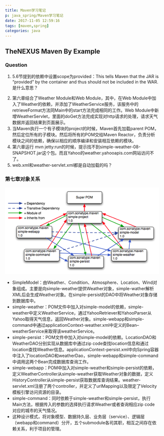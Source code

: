 ```yaml
---
title: Maven学习笔记
p: java_spring/Maven学习笔记
date: 2017-11-05 12:59:16
tags: [maven,spring]
categories: java
---
```


## TheNEXUS Maven By Example

### Question
1. 5.6节提到的依赖中设置scope为provided：This tells Maven that the JAR is “provided” by the container and thus should not be included in the WAR. 是什么意思？
<!--more-->
2. 第六章结合了Weather Module和Web Module，其中，在Web Module中加入了Weather的依赖，并添加了WeatherService服务，该服务中的retrieveFormat方法同Main中的start方法完成相同的工作。Web Module中新增WeatherServlet，里面的doGet方法完成实现对http请求的处理，请求天气数据并返回结果到页面展示。
3. 当Maven执行一个有子模块的project的时候，Maven首先加载parent POM，然后定位所有的子模块。然后将所有的POM交给Maven Reactor，负责分析模块之间的依赖，确保以相应的顺序编译和安装相互依赖的模块。
4. 第六章运行 mvn jetty:run的时候，提示找不到simple-weather-08-SNAPSHOT.jar这个包。而且Yahoo的weather.yahooapis.com网站访问不了。
5. web.xml和weather-servlet.xml都是自动加载的吗？

### 第七章对象关系
![image](/img/multimodule-web-spring_projects.png)

* SimpleModel：由Weather、Condition、Atmosphere、Location、Wind对象组成。主要是向simple-weather提供Weather对象，simple-wather解析XML后会生成Weather对象。在simple-persist的DAO中将Weather对象存储到数据库中。
* simple-weather：POM文件中加入对simple-model的依赖，simple-weather中定义WeatherService，通过YahooRetriever和YahooParser从Yahoo取得天气信息，返回Weather对象。simple-webapp和simple-command中通过applicationContext-weather.xml中定义的Bean–weatherService来取得该weatherService。
* simple-persist：POM文件中加入对simple-model的依赖。LocationDAO和WeatherDAO分别实现从数据库中通过zip code查找location信息和通过location查找Weather信息。applicationContext-persist.xml中向Spring容器中注入了locationDAO和weatherDao，simple-webapp和simple-command中调用这两个Bean完成数据库查询工作。
* simple-webapp：POM中加入对simple-weather和simple-persist的依赖，定义WeatherController从simple-weather获取Weather对象的数据，定义HistoryController从simple-persist获取数据库查询结果。weather-servlet.xml注册了两个controller，并定义了urlMapping以及限定了Velocity模板引擎访问资源的目录。
* simple-command：同时依赖于simple-weather和simple-persist，执行Main方法，根据传入的参数的选择执行请求Weather或者查询相应zip code对应的城市的天气情况。
* 这种设计模式，将对象模型、数据持久层、业务层（service）、逻辑层（webapp和command）分开，五个submodule各司其职，相互之间存在依赖关系，利于项目的管理。